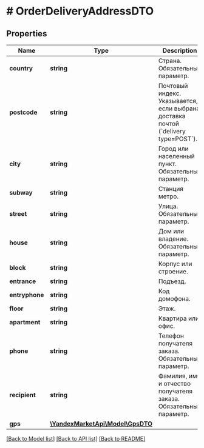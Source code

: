 # # OrderDeliveryAddressDTO

## Properties

Name | Type | Description | Notes
------------ | ------------- | ------------- | -------------
**country** | **string** | Страна.  Обязательный параметр. | [optional]
**postcode** | **string** | Почтовый индекс.  Указывается, если выбрана доставка почтой (&#x60;delivery type&#x3D;POST&#x60;). | [optional]
**city** | **string** | Город или населенный пункт.  Обязательный параметр. | [optional]
**subway** | **string** | Станция метро. | [optional]
**street** | **string** | Улица.  Обязательный параметр. | [optional]
**house** | **string** | Дом или владение.  Обязательный параметр. | [optional]
**block** | **string** | Корпус или строение. | [optional]
**entrance** | **string** | Подъезд. | [optional]
**entryphone** | **string** | Код домофона. | [optional]
**floor** | **string** | Этаж. | [optional]
**apartment** | **string** | Квартира или офис. | [optional]
**phone** | **string** | Телефон получателя заказа.  Обязательный параметр. | [optional]
**recipient** | **string** | Фамилия, имя и отчество получателя заказа.  Обязательный параметр. | [optional]
**gps** | [**\YandexMarketApi\Model\GpsDTO**](GpsDTO.md) |  | [optional]

[[Back to Model list]](../../README.md#models) [[Back to API list]](../../README.md#endpoints) [[Back to README]](../../README.md)
